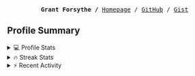 <p><pre align="center"><strong>Grant Forsythe /</strong> <a href="https://www.grantwforsythe.com/">Homepage</a> / <a href="https://github.com/grantwforsythe">GitHub</a> / <a href="https://gist.github.com/grantwforsythe">Gist</a></pre></p>
 
<h2 align="left">Profile Summary</h2>
<details>
    <summary>💻 Profile Stats</summary>
    <div align="center">
        <img alt="GitHub stats" src="https://github-readme-stats.vercel.app/api?username=grantwforsythe&count_private=true&show_icons=true&hide=stars&border_radius=7&include_all_commits=true&hide_rank=true&custom_title=Grant%27s%20GitHub%20Stats">
        <img alt="Top languages" src="https://github-readme-stats.vercel.app/api/top-langs/?username=grantwforsythe&hide=jupyter+notebook,vim+script&layout=compact&langs_count=6">
    </div>
    <p style="font-size: 11px;" align="center">
        <strong>Note:</strong> Top languages is only a metric of the languages my public code consists of and doesn't reflect experience or skill level.
    </p>
</details>

<details>
    <summary>🔥 Streak Stats</summary>
        <div align="center">
            <img alt="Streak stats" src="https://github-readme-streak-stats.herokuapp.com/?user=grantwforsythe">
        </div>
</details>

 <details>
    <summary>⚡ Recent Activity</summary>
    
  <!--START_SECTION:activity-->
1. 🗣 Commented on [#2](https://github.com/JWFrancisLaw/jwfrancislaw.github.io/issues/2) in [JWFrancisLaw/jwfrancislaw.github.io](https://github.com/JWFrancisLaw/jwfrancislaw.github.io)
2. ❗️ Opened issue [#2](https://github.com/JWFrancisLaw/jwfrancislaw.github.io/issues/2) in [JWFrancisLaw/jwfrancislaw.github.io](https://github.com/JWFrancisLaw/jwfrancislaw.github.io)
3. 🗣 Commented on [#3372](https://github.com/javascript-tutorial/en.javascript.info/issues/3372) in [javascript-tutorial/en.javascript.info](https://github.com/javascript-tutorial/en.javascript.info)
4. ❌ Reopened PR [#3372](https://github.com/javascript-tutorial/en.javascript.info/pull/3372) in [javascript-tutorial/en.javascript.info](https://github.com/javascript-tutorial/en.javascript.info)
5. ❌ Closed PR [#3372](https://github.com/javascript-tutorial/en.javascript.info/pull/3372) in [javascript-tutorial/en.javascript.info](https://github.com/javascript-tutorial/en.javascript.info)
  <!--END_SECTION:activity-->
    
 </details>
